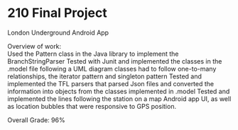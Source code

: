 # 210 Final Project
London Underground Android App 

Overview of work:<br>
  Used the Pattern class in the Java library to implement the BranchStringParser 
  Tested with Junit and implemented the classes in the .model file following a UML diagram 
    classes had to follow one-to-many relationships, the iterator pattern and singleton pattern
  Tested and implemented the TFL parsers that parsed Json files and converted the information into objects from the classes implemented in .model
  Tested and implemented the lines following the station on a map Android app UI, as well as location bubbles that were responsive to GPS position.
  
Overall Grade:  96%
  

